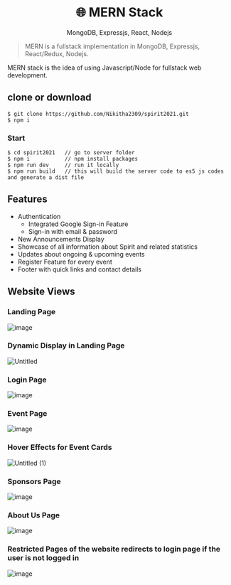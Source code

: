 <h1 align="center">
🌐 MERN Stack
</h1>
<p align="center">
MongoDB, Expressjs, React, Nodejs
</p>

<!-- <p align="center">
   <a href="https://travis-ci.com/amazingandyyy/mern">
      <img src="https://travis-ci.com/amazingandyyy/mern.svg?branch=master" />
   </a>
   <a href="https://github.com/amazingandyyy/mern/blob/master/LICENSE">
      <img src="https://img.shields.io/badge/License-MIT-green.svg" />
   </a>
   <a href="https://circleci.com/gh/amazingandyyy/mern">
      <img src="https://circleci.com/gh/amazingandyyy/mern.svg?style=svg" />
   </a>
</p>
 -->
> MERN is a fullstack implementation in MongoDB, Expressjs, React/Redux, Nodejs.

MERN stack is the idea of using Javascript/Node for fullstack web development.

## clone or download
```terminal
$ git clone https://github.com/Nikitha2309/spirit2021.git
$ npm i
```

### Start

```terminal
$ cd spirit2021   // go to server folder
$ npm i           // npm install packages
$ npm run dev     // run it locally
$ npm run build   // this will build the server code to es5 js codes and generate a dist file
```

## Features
- Authentication
     - Integrated Google Sign-in Feature
     - Sign-in with email & password
- New Announcements Display
- Showcase of all information about Spirit and related statistics
- Updates about ongoing & upcoming events
- Register Feature for every event
- Footer with quick links and contact details

## Website Views
### Landing Page
![image](https://user-images.githubusercontent.com/66035321/139844812-9b3b432b-e8a5-4a9e-a566-0d9bef194bd8.png)

### Dynamic Display in Landing Page
![Untitled](https://user-images.githubusercontent.com/66035321/139845569-77777330-4c75-46af-a772-7542268b87f8.gif)

### Login Page
![image](https://user-images.githubusercontent.com/66035321/139845785-da6f3f06-e955-43d5-b6e2-2d39e5de371d.png)

### Event Page
![image](https://user-images.githubusercontent.com/66035321/139845996-2c8def3f-99e1-4c28-ae13-5cd35b5d14f3.png)

### Hover Effects for Event Cards
![Untitled (1)](https://user-images.githubusercontent.com/66035321/139846518-0b6c3bcf-dfbd-4fc1-9bd3-d15427fd1c16.gif)

### Sponsors Page
![image](https://user-images.githubusercontent.com/66035321/139846656-7932f9fb-2472-458e-a143-0261ca38d917.png)

### About Us Page
![image](https://user-images.githubusercontent.com/66035321/139846723-4634e331-9060-4060-9ff6-637ce62650ef.png)

### Restricted Pages of the website redirects to login page if the user is not logged in
![image](https://user-images.githubusercontent.com/66035321/139846846-3b662bc5-201f-43b1-9289-1cc8b35397f4.png)



